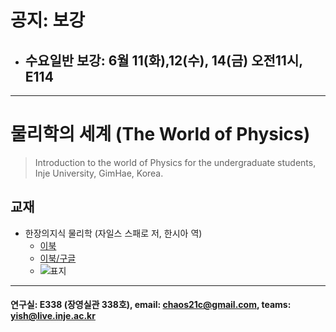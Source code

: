 # 공지: 보강
- ## 수요일반 보강: 6월 11(화),12(수), 14(금) 오전11시, E114
---
# 물리학의 세계 (The World of Physics)

> Introduction to the world of Physics for the undergraduate students, Inje University, GimHae, Korea.

## 교재
- 한장의지식 물리학 (자일스 스패로 저, 한시아 역)
  * [이북](https://ridibooks.com/books/222001825)
  * [이북/구글](https://books.google.co.kr/books?id=fVgzDwAAQBAJ&printsec=frontcover&dq=%ED%95%9C%EC%9E%A5%EC%9D%98+%EC%A7%80%EC%8B%9D+%EB%AC%BC%EB%A6%AC%ED%95%99&hl=ko&sa=X&redir_esc=y#v=onepage&q=%ED%95%9C%EC%9E%A5%EC%9D%98%20%EC%A7%80%EC%8B%9D%20%EB%AC%BC%EB%A6%AC%ED%95%99&f=false)
  * ![표지](https://misc.ridibooks.com/cover/222001825/large)

---
#### 연구실: E338 (장영실관 338호), email: chaos21c@gmail.com, teams: yish@live.inje.ac.kr

